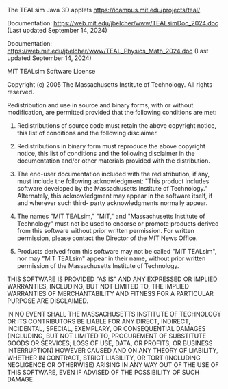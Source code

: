 The TEALsim Java 3D applets
https://icampus.mit.edu/projects/teal/ 

Documentation:  https://web.mit.edu/jbelcher/www/TEALsimDoc_2024.doc  (Last updated September 14, 2024)

Documentation:  https://web.mit.edu/jbelcher/www/TEAL_Physics_Math_2024.doc  (Last updated September 14, 2024)

MIT TEALsim Software License

Copyright (c) 2005 The Massachusetts Institute of Technology. All
rights reserved.

Redistribution and use in source and binary forms, with or without
modification, are permitted provided that the following conditions are
met:

1. Redistributions of source code must retain the above copyright
notice, this list of conditions and the following disclaimer.

2. Redistributions in binary form must reproduce the above copyright
notice, this list of conditions and the following disclaimer in the
documentation and/or other materials provided with the distribution.

3. The end-user documentation included with the redistribution, if
any, must include the following acknowledgment: "This product includes
software developed by the Massachusetts Institute of Technology."
Alternately, this acknowledgment may appear in the software itself, if 
and wherever such third- party acknowledgments
normally appear.

4. The names "MIT TEALsim," "MIT," and "Massachusetts
Institute of Technology" must not be used to endorse or promote
products derived from this software without prior written
permission. For written permission, please contact the Director of the
MIT News Office.

5. Products derived from this software may not be called "MIT TEALsim", 
nor may "MIT TEALsim" appear in their name, without prior written 
permission of the Massachusetts Institute of Technology.

THIS SOFTWARE IS PROVIDED "AS IS" AND ANY EXPRESSED OR IMPLIED WARRANTIES, 
INCLUDING, BUT NOT LIMITED TO, THE IMPLIED WARRANTIES OF MERCHANTABILITY 
AND FITNESS FOR A PARTICULAR PURPOSE ARE DISCLAIMED.

IN NO EVENT SHALL THE MASSACHUSETTS INSTITUTE OF TECHNOLOGY OR ITS 
CONTRIBUTORS BE LIABLE FOR ANY DIRECT, INDIRECT, INCIDENTAL, SPECIAL, 
EXEMPLARY, OR CONSEQUENTIAL DAMAGES (INCLUDING, BUT NOT LIMITED TO, 
PROCUREMENT OF SUBSTITUTE GOODS OR SERVICES; LOSS OF USE, DATA, OR 
PROFITS; OR BUSINESS INTERRUPTION) HOWEVER CAUSED AND ON ANY THEORY OF 
LIABILITY, WHETHER IN CONTRACT, STRICT LIABILITY, OR TORT (INCLUDING 
NEGLIGENCE OR OTHERWISE) ARISING IN ANY WAY OUT OF THE USE OF THIS 
SOFTWARE, EVEN IF ADVISED OF THE POSSIBILITY OF SUCH DAMAGE.
 
